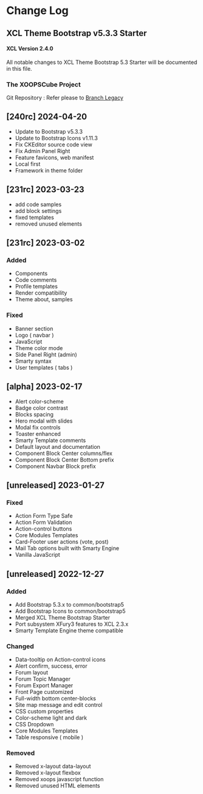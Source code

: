 # Change Log

## XCL Theme Bootstrap v5.3.3 Starter

#### XCL Version 2.4.0

All notable changes to XCL Theme Bootstrap 5.3 Starter will be documented in this file.

### The XOOPSCube Project

Git Repository : Refer please to [Branch Legacy ](https://github.com/xoopscube-themes/xcl-bootstrap5)

   
## [240rc] 2024-04-20

- Update to Bootstrap v5.3.3
- Update to Bootstrap Icons v1.11.3
- Fix CKEditor source code view
- Fix Admin Panel Right
- Feature favicons, web manifest
- Local first
- Framework in theme folder 

## [231rc] 2023-03-23  

- add code samples
- add block settings
- fixed templates
- removed unused elements

## [231rc] 2023-03-02

### Added
  
- Components
- Code comments
- Profile templates
- Render compatibility
- Theme about, samples
  
### Fixed

- Banner section
- Logo ( navbar )
- JavaScript 
- Theme color mode
- Side Panel Right (admin)
- Smarty syntax
- User templates ( tabs )
  
## [alpha] 2023-02-17

- Alert color-scheme
- Badge color contrast
- Blocks spacing
- Hero modal with slides
- Modal fix controls
- Toaster enhanced
- Smarty Template comments
- Default layout and documentation
- Component Block Center columns/flex
- Component Block Center Bottom prefix
- Component Navbar Block prefix

## [unreleased] 2023-01-27

### Fixed

- Action Form Type Safe
- Action Form Validation
- Action-control buttons
- Core Modules Templates
- Card-Footer user actions (vote, post)
- Mail Tab options built with Smarty Engine
- Vanilla JavaScript

## [unreleased] 2022-12-27

### Added

- Add Bootstrap 5.3.x to common/bootstrap5
- Add Bootstrap Icons to common/bootstrap5
- Merged XCL Theme Bootstrap Starter
- Port subsystem XFury3 features to XCL 2.3.x
- Smarty Template Engine theme compatible

### Changed

- Data-tooltip on Action-control icons
- Alert confirm, success, error
- Forum layout
- Forum Topic Manager
- Forum Export Manager
- Front Page customized
- Full-width bottom center-blocks
- Site map message and edit control
- CSS custom properties
- Color-scheme light and dark
- CSS Dropdown
- Core Modules Templates
- Table responsive ( mobile )

### Removed

- Removed x-layout data-layout
- Removed x-layout flexbox
- Removed xoops javascript function
- Removed unused HTML elements

